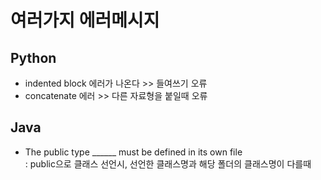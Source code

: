 # 여러가지 에러메시지
## Python
- indented block 에러가 나온다 >> 들여쓰기 오류
- concatenate 에러 >> 다른 자료형을 붙일때 오류

## Java
* The public type ______ must be defined in its own file <br>: public으로 클래스 선언시, 선언한 클래스명과 해당 폴더의 클래스명이 다를때
 